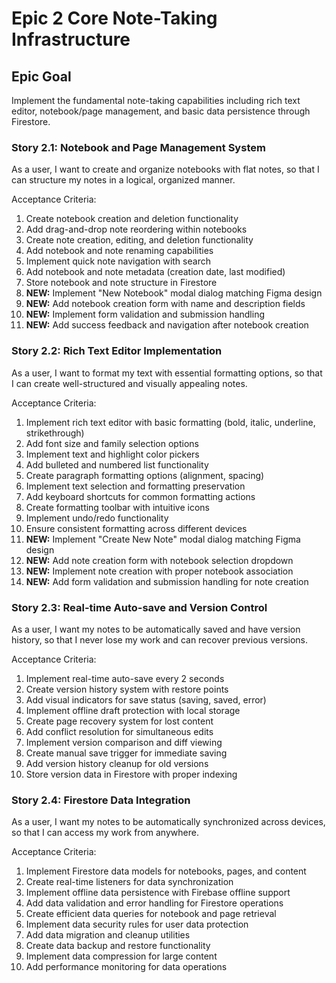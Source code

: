 # Epic 2 Core Note-Taking Infrastructure

## Epic Goal

Implement the fundamental note-taking capabilities including rich text editor, notebook/page management, and basic data persistence through Firestore.

### Story 2.1: Notebook and Page Management System

As a user,
I want to create and organize notebooks with flat notes,
so that I can structure my notes in a logical, organized manner.

Acceptance Criteria:

1. Create notebook creation and deletion functionality
2. Add drag-and-drop note reordering within notebooks
3. Create note creation, editing, and deletion functionality
4. Add notebook and note renaming capabilities
5. Implement quick note navigation with search
6. Add notebook and note metadata (creation date, last modified)
7. Store notebook and note structure in Firestore
8. **NEW:** Implement "New Notebook" modal dialog matching Figma design
9. **NEW:** Add notebook creation form with name and description fields
10. **NEW:** Implement form validation and submission handling
11. **NEW:** Add success feedback and navigation after notebook creation

### Story 2.2: Rich Text Editor Implementation

As a user,
I want to format my text with essential formatting options,
so that I can create well-structured and visually appealing notes.

Acceptance Criteria:

1. Implement rich text editor with basic formatting (bold, italic, underline, strikethrough)
2. Add font size and family selection options
3. Implement text and highlight color pickers
4. Add bulleted and numbered list functionality
5. Create paragraph formatting options (alignment, spacing)
6. Implement text selection and formatting preservation
7. Add keyboard shortcuts for common formatting actions
8. Create formatting toolbar with intuitive icons
9. Implement undo/redo functionality
10. Ensure consistent formatting across different devices
11. **NEW:** Implement "Create New Note" modal dialog matching Figma design
12. **NEW:** Add note creation form with notebook selection dropdown
13. **NEW:** Implement note creation with proper notebook association
14. **NEW:** Add form validation and submission handling for note creation

### Story 2.3: Real-time Auto-save and Version Control

As a user,
I want my notes to be automatically saved and have version history,
so that I never lose my work and can recover previous versions.

Acceptance Criteria:

1. Implement real-time auto-save every 2 seconds
2. Create version history system with restore points
3. Add visual indicators for save status (saving, saved, error)
4. Implement offline draft protection with local storage
5. Create page recovery system for lost content
6. Add conflict resolution for simultaneous edits
7. Implement version comparison and diff viewing
8. Create manual save trigger for immediate saving
9. Add version history cleanup for old versions
10. Store version data in Firestore with proper indexing

### Story 2.4: Firestore Data Integration

As a user,
I want my notes to be automatically synchronized across devices,
so that I can access my work from anywhere.

Acceptance Criteria:

1. Implement Firestore data models for notebooks, pages, and content
2. Create real-time listeners for data synchronization
3. Implement offline data persistence with Firebase offline support
4. Add data validation and error handling for Firestore operations
5. Create efficient data queries for notebook and page retrieval
6. Implement data security rules for user data protection
7. Add data migration and cleanup utilities
8. Create data backup and restore functionality
9. Implement data compression for large content
10. Add performance monitoring for data operations
